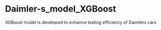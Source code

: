 # Daimler-s_model_XGBoost
XGBoost model is developed to enhance testing efficiency of Daimlers cars 
